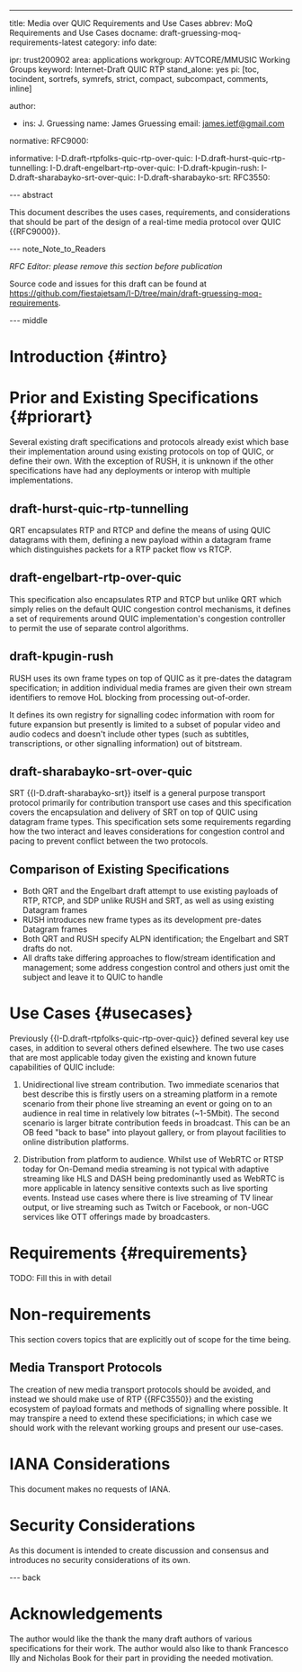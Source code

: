 ---
title: Media over QUIC Requirements and Use Cases
abbrev: MoQ Requirements and Use Cases
docname: draft-gruessing-moq-requirements-latest
category: info
date:

ipr: trust200902
area: applications
workgroup: AVTCORE/MMUSIC Working Groups
keyword: Internet-Draft QUIC RTP
stand_alone: yes
pi: [toc, tocindent, sortrefs, symrefs, strict, compact, subcompact, comments, inline]

author:
  - ins: J. Gruessing
    name: James Gruessing
    email: james.ietf@gmail.com

normative:
  RFC9000:

informative:
  I-D.draft-rtpfolks-quic-rtp-over-quic:
  I-D.draft-hurst-quic-rtp-tunnelling:
  I-D.draft-engelbart-rtp-over-quic:
  I-D.draft-kpugin-rush:
  I-D.draft-sharabayko-srt-over-quic:
  I-D.draft-sharabayko-srt:
  RFC3550:

--- abstract

This document describes the uses cases, requirements, and considerations that
should be part of the design of a real-time media protocol over QUIC
{{RFC9000}}.

--- note_Note_to_Readers

*RFC Editor: please remove this section before publication*

Source code and issues for this draft can be found at
<https://github.com/fiestajetsam/I-D/tree/main/draft-gruessing-moq-requirements>.

--- middle

# Introduction {#intro}

# Prior and Existing Specifications {#priorart}

Several existing draft specifications and protocols already exist which base
their implementation around using existing protocols on top of QUIC, or define
their own. With the exception of RUSH, it is unknown if the other specifications
have had any deployments or interop with multiple implementations.

## draft-hurst-quic-rtp-tunnelling

QRT encapsulates RTP and RTCP and define the means of using QUIC datagrams
with them, defining a new payload within a datagram frame which distinguishes
packets for a RTP packet flow vs RTCP.

## draft-engelbart-rtp-over-quic

This specification also encapsulates RTP and RTCP but unlike QRT which simply
relies on the default QUIC congestion control mechanisms, it defines a set of
requirements around QUIC implementation's congestion controller to permit the
use of separate control algorithms.

## draft-kpugin-rush

RUSH uses its own frame types on top of QUIC as it pre-dates the datagram
specification; in addition individual media frames are given their own stream
identifiers to remove HoL blocking from processing out-of-order.

It defines its own registry for signalling codec information with room for
future expansion but presently is limited to a subset of popular video and audio
codecs and doesn't include other types (such as subtitles, transcriptions, or
other signalling information) out of bitstream.

## draft-sharabayko-srt-over-quic

SRT {{I-D.draft-sharabayko-srt}} itself is a general purpose transport protocol
primarily for contribution transport use cases and this specification covers the
encapsulation and delivery of SRT on top of QUIC using datagram frame types.
This specification sets some requirements regarding how the two interact and
leaves considerations for congestion control and pacing to prevent conflict
between the two protocols.

## Comparison of Existing Specifications

* Both QRT and the Engelbart draft attempt to use existing payloads of RTP,
  RTCP, and SDP unlike RUSH and SRT, as well as using existing Datagram frames
* RUSH introduces new frame types as its development pre-dates Datagram frames
* Both QRT and RUSH specify ALPN identification; the Engelbart and SRT drafts do not.
* All drafts take differing approaches to flow/stream identification and
  management; some address congestion control and others just omit the subject
  and leave it to QUIC to handle

# Use Cases {#usecases}

Previously {{I-D.draft-rtpfolks-quic-rtp-over-quic}} defined several key use
cases, in addition to several others defined elsewhere. The two use cases that
are most applicable today given the existing and known future capabilities of
QUIC include:

1. Unidirectional live stream contribution. Two immediate scenarios that
best describe this is firstly users on a streaming platform in a remote scenario
from their phone live streaming an event or going on to an audience in real time
in relatively low bitrates (~1-5Mbit). The second scenario is larger bitrate
contribution feeds in broadcast. This can be an OB feed "back to base" into
playout gallery, or from playout facilities to online distribution platforms.

2. Distribution from platform to audience. Whilst use of WebRTC or RTSP today
for On-Demand media streaming is not typical with adaptive streaming like HLS
and DASH being predominantly used as WebRTC is more applicable in latency
sensitive contexts such as live sporting events. Instead use cases where there
is live streaming of TV linear output, or live streaming such as Twitch or
Facebook, or non-UGC services like OTT offerings made by broadcasters.

# Requirements {#requirements}

TODO: Fill this in with detail

# Non-requirements

This section covers topics that are explicitly out of scope for the time being.

## Media Transport Protocols

The creation of new media transport protocols should be avoided, and instead we
should make use of RTP {{RFC3550}} and the existing ecosystem of payload formats
and methods of signalling where possible. It may transpire a need to extend
these specificiations; in which case we should work with the relevant working
groups and present our use-cases.

# IANA Considerations

This document makes no requests of IANA.

# Security Considerations

As this document is intended to create discussion and consensus and introduces
no security considerations of its own.

--- back

# Acknowledgements

The author would like the thank the many draft authors of various specifications
for their work. The author would also like to thank Francesco Illy and Nicholas
Book for their part in providing the needed motivation.
